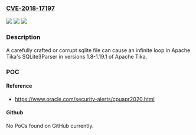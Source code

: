 ### [CVE-2018-17197](https://cve.mitre.org/cgi-bin/cvename.cgi?name=CVE-2018-17197)
![](https://img.shields.io/static/v1?label=Product&message=Apache%20Tika&color=blue)
![](https://img.shields.io/static/v1?label=Version&message=n%2Fa&color=blue)
![](https://img.shields.io/static/v1?label=Vulnerability&message=Denial%20of%20Service&color=brighgreen)

### Description

A carefully crafted or corrupt sqlite file can cause an infinite loop in Apache Tika's SQLite3Parser in versions 1.8-1.19.1 of Apache Tika.

### POC

#### Reference
- https://www.oracle.com/security-alerts/cpuapr2020.html

#### Github
No PoCs found on GitHub currently.

